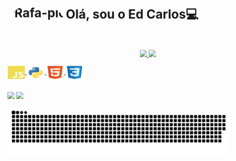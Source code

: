 # <img align="left" alt="Rafa-pic" height="120" style="border-radius:50px;" src="https://cdn.discordapp.com/attachments/905166463705448482/986608730030374952/picasion.com_d6028dc31db44d30b27a51113b18ff50.gif"> Olá, sou o Ed Carlos💻
<br>
<br>
<div align="center">
  <a href="https://github.com/EdCarlosNunes">
  <img height="150em" src="https://github-readme-stats.vercel.app/api?username=EdCarlosNunes&show_icons=true&theme=aura&include_all_commits=true&count_private=true"/>
  <img height="150em" src="https://github-readme-stats.vercel.app/api/top-langs/?username=EdCarlosNunes&layout=compact&langs_count=7&theme=aura"/>
</div>
<div style="display: inline_block"><br>
  <img align="center" alt="Rafa-Js" height="30" width="40" src="https://raw.githubusercontent.com/devicons/devicon/master/icons/javascript/javascript-plain.svg">
    <img align="center" alt="Rafa-Python" height="30" width="40" src="https://raw.githubusercontent.com/devicons/devicon/master/icons/python/python-original.svg">
  <img align="center" alt="Rafa-HTML" height="30" width="40" src="https://raw.githubusercontent.com/devicons/devicon/master/icons/html5/html5-original.svg">
  <img align="center" alt="Rafa-CSS" height="30" width="40" src="https://raw.githubusercontent.com/devicons/devicon/master/icons/css3/css3-original.svg">
</div>
  
  ##

 
<div> 
  <a href="https://www.linkedin.com/in/ed-carlos-nunes-almeida-418767125/" target="_blank"><img src="https://img.shields.io/badge/-LinkedIn-%230077B5?style=for-the-badge&logo=linkedin&logoColor=white" target="_blank"></a> 
  <a href="Ed.carlos.git@gmail.com" target="_blank"><img src="https://img.shields.io/badge/Gmail-D14836?style=for-the-badge&logo=gmail&logoColor=white" target="_blank"></a> 
 
  ![Snake animation](https://github.com/EdCarlosNunes/EdCarlosNunes/blob/output/github-contribution-grid-snake.svg)
 
</div>
